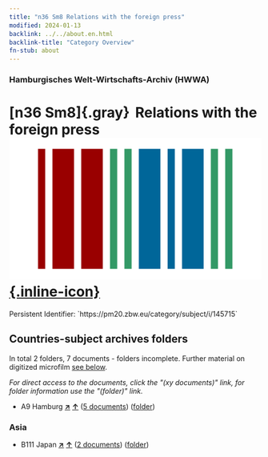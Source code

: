 ```yaml
---
title: "n36 Sm8 Relations with the foreign press"
modified: 2024-01-13
backlink: ../../about.en.html
backlink-title: "Category Overview"
fn-stub: about
---
```


### Hamburgisches Welt-Wirtschafts-Archiv (HWWA)

# [n36 Sm8]{.gray}&#8201; Relations with the foreign press &#160; [![Wikidata](/images/Wikidata-logo.svg "Wikidata"){.inline-icon}](http://www.wikidata.org/entity/Q104711286)

<div class="hint">Persistent Identifier: `https://pm20.zbw.eu/category/subject/i/145715`</div>







## Countries-subject archives folders







In total 2 folders, 7 documents - folders incomplete. Further material on digitized microfilm [see below](#filmsections).

_For direct access to the documents, click the "(xy documents)" link, for folder information use the "(folder)" link._


- A9 Hamburg [**&nearr;**](../../../geo/i/140905/about.en.html "Hamburg (all folders)") [**&uarr;**](../../../geo/about.en.html#A9 "Country category system") (<a href="https://pm20.zbw.eu/iiifview/folder/sh/140905,145715" title="about: Hamburg : Relations with the foreign press" target="_blank">5 documents</a>) ([folder](../../../../folder/sh/1409xx/140905/1457xx/145715/about.en.html))

### Asia

- B111 Japan [**&nearr;**](../../../geo/i/141272/about.en.html "Japan (all folders)") [**&uarr;**](../../../geo/about.en.html#B111 "Country category system") (<a href="https://pm20.zbw.eu/iiifview/folder/sh/141272,145715" title="about: Japan : Relations with the foreign press" target="_blank">2 documents</a>) ([folder](../../../../folder/sh/1412xx/141272/1457xx/145715/about.en.html))



<a id="filmsections" />













